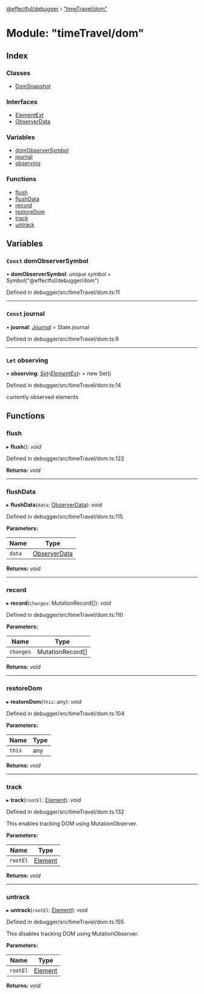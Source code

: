 [@effectful/debugger](../README.md) › ["timeTravel/dom"](_timetravel_dom_.md)

# Module: "timeTravel/dom"

## Index

### Classes

* [DomSnapshot](../classes/_timetravel_dom_.domsnapshot.md)

### Interfaces

* [ElementExt](../interfaces/_timetravel_dom_.elementext.md)
* [ObserverData](../interfaces/_timetravel_dom_.observerdata.md)

### Variables

* [domObserverSymbol](_timetravel_dom_.md#const-domobserversymbol)
* [journal](_timetravel_dom_.md#const-journal)
* [observing](_timetravel_dom_.md#let-observing)

### Functions

* [flush](_timetravel_dom_.md#flush)
* [flushData](_timetravel_dom_.md#flushdata)
* [record](_timetravel_dom_.md#record)
* [restoreDom](_timetravel_dom_.md#restoredom)
* [track](_timetravel_dom_.md#track)
* [untrack](_timetravel_dom_.md#untrack)

## Variables

### `Const` domObserverSymbol

• **domObserverSymbol**: *unique symbol* = Symbol("@effectful/debugger/dom")

Defined in debugger/src/timeTravel/dom.ts:11

___

### `Const` journal

• **journal**: *[Journal](../interfaces/_state_.journal.md)* = State.journal

Defined in debugger/src/timeTravel/dom.ts:9

___

### `Let` observing

• **observing**: *[Set](_vscode_handlers_.md#const-set)‹[ElementExt](../interfaces/_timetravel_dom_.elementext.md)›* = new Set<ElementExt>()

Defined in debugger/src/timeTravel/dom.ts:14

currently observed elements

## Functions

###  flush

▸ **flush**(): *void*

Defined in debugger/src/timeTravel/dom.ts:122

**Returns:** *void*

___

###  flushData

▸ **flushData**(`data`: [ObserverData](../interfaces/_timetravel_dom_.observerdata.md)): *void*

Defined in debugger/src/timeTravel/dom.ts:115

**Parameters:**

Name | Type |
------ | ------ |
`data` | [ObserverData](../interfaces/_timetravel_dom_.observerdata.md) |

**Returns:** *void*

___

###  record

▸ **record**(`changes`: MutationRecord[]): *void*

Defined in debugger/src/timeTravel/dom.ts:110

**Parameters:**

Name | Type |
------ | ------ |
`changes` | MutationRecord[] |

**Returns:** *void*

___

###  restoreDom

▸ **restoreDom**(`this`: any): *void*

Defined in debugger/src/timeTravel/dom.ts:104

**Parameters:**

Name | Type |
------ | ------ |
`this` | any |

**Returns:** *void*

___

###  track

▸ **track**(`rootEl`: [Element](../interfaces/_timetravel_dom_.elementext.md#element)): *void*

Defined in debugger/src/timeTravel/dom.ts:132

This enables tracking DOM using MutationObserver.

**Parameters:**

Name | Type |
------ | ------ |
`rootEl` | [Element](../interfaces/_timetravel_dom_.elementext.md#element) |

**Returns:** *void*

___

###  untrack

▸ **untrack**(`rootEl`: [Element](../interfaces/_timetravel_dom_.elementext.md#element)): *void*

Defined in debugger/src/timeTravel/dom.ts:155

This disables tracking DOM using MutationObserver.

**Parameters:**

Name | Type |
------ | ------ |
`rootEl` | [Element](../interfaces/_timetravel_dom_.elementext.md#element) |

**Returns:** *void*
